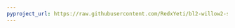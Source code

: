 ```yaml
---
pyproject_url: https://raw.githubusercontent.com/RedxYeti/bl2-willow2-sdkmods/refs/heads/main/ConsistentTime/pyproject.toml
---
```

